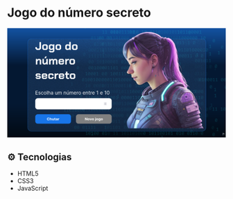 # Jogo do número secreto

![Preview Projeto](./img/jogo-secreto.png)

## ⚙️ Tecnologias

* HTML5
* CSS3
* JavaScript
